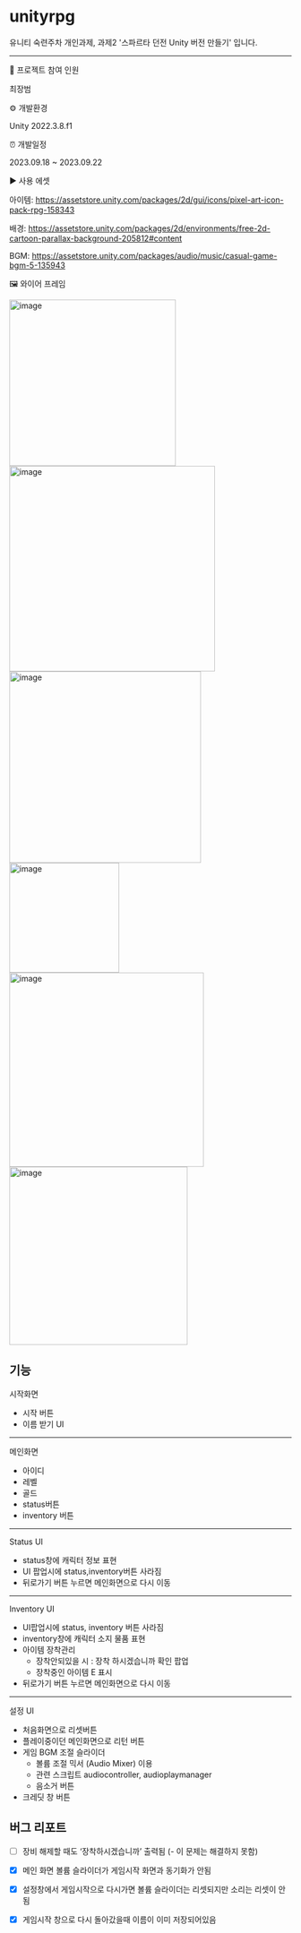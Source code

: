 # unityrpg 
유니티 숙련주차 개인과제, 과제2 '스파르타 던전 Unity 버전 만들기' 입니다.
***
👥 프로젝트 참여 인원

최장범

⚙️ 개발환경 

Unity 2022.3.8.f1

⏰ 개발일정 

2023.09.18 ~ 2023.09.22

▶️ 사용 에셋

아이템: https://assetstore.unity.com/packages/2d/gui/icons/pixel-art-icon-pack-rpg-158343

배경: https://assetstore.unity.com/packages/2d/environments/free-2d-cartoon-parallax-background-205812#content

BGM: https://assetstore.unity.com/packages/audio/music/casual-game-bgm-5-135943

🖼️ 와이어 프레임

<img width="297" alt="image" src="https://github.com/JangbeomChoi/unityrpg/assets/141592625/4aa320df-fff7-450e-911b-c9e9de405394">
<img width="367" alt="image" src="https://github.com/JangbeomChoi/unityrpg/assets/141592625/3c98ba07-49f8-49aa-9be2-46c9c7b29b90">
<img width="342" alt="image" src="https://github.com/JangbeomChoi/unityrpg/assets/141592625/6b21c6f5-29bb-4164-b513-a1994438f4e2">
<img width="196" alt="image" src="https://github.com/JangbeomChoi/unityrpg/assets/141592625/8705c38f-d34e-4fe1-8123-74f3d498e7cc">
<img width="347" alt="image" src="https://github.com/JangbeomChoi/unityrpg/assets/141592625/a42c9e98-4a5c-4a3c-91a9-08f005e91bf6">
<img width="318" alt="image" src="https://github.com/JangbeomChoi/unityrpg/assets/141592625/40dd895a-fd0b-485a-90fc-35f2fef9aadd">

## 기능
시작화면
- 시작 버튼
- 이름 받기 UI
***
메인화면
- 아이디
- 레벨
- 골드
- status버튼
- inventory 버튼
***
Status UI
- status창에 캐릭터 정보 표현
- UI 팝업시에 status,inventory버튼 사라짐
- 뒤로가기 버튼 누르면 메인화면으로 다시 이동
***
Inventory UI
- UI팝업시에 status, inventory 버튼 사라짐
- inventory창에 캐릭터 소지 물품 표현
- 아이템 장착관리
  - 장착안되있을 시 : 장착 하시겠습니까 확인 팝업
  - 장착중인 아이템 E 표시
- 뒤로가기 버튼 누르면 메인화면으로 다시 이동
***
설정 UI
- 처음화면으로 리셋버튼
- 플레이중이던 메인화면으로 리턴 버튼
- 게임 BGM 조절 슬라이더
  - 볼륨 조절 믹서 (Audio Mixer) 이용
  - 관련 스크립트 audiocontroller, audioplaymanager
  - 음소거 버튼
- 크레딧 창 버튼

## 버그 리포트
- [ ]  장비 해제할 때도 ‘장착하시겠습니까’ 출력됨
       (- 이 문제는 해결하지 못함)
- [x]  메인 화면 볼륨 슬라이더가 게임시작 화면과 동기화가 안됨
- [x]  설정창에서 게임시작으로 다시가면 볼륨 슬라이더는 리셋되지만 소리는 리셋이 안됨
- [x]  게임시작 창으로 다시 돌아갔을때 이름이 이미 저장되어있음



